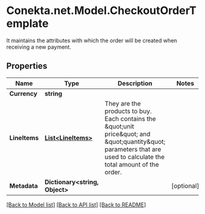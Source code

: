 # Conekta.net.Model.CheckoutOrderTemplate
It maintains the attributes with which the order will be created when receiving a new payment.

## Properties

Name | Type | Description | Notes
------------ | ------------- | ------------- | -------------
**Currency** | **string** |  | 
**LineItems** | [**List&lt;LineItems&gt;**](LineItems.md) | They are the products to buy. Each contains the \&quot;unit price\&quot; and \&quot;quantity\&quot; parameters that are used to calculate the total amount of the order. | 
**Metadata** | **Dictionary&lt;string, Object&gt;** |  | [optional] 

[[Back to Model list]](../README.md#documentation-for-models) [[Back to API list]](../README.md#documentation-for-api-endpoints) [[Back to README]](../README.md)

